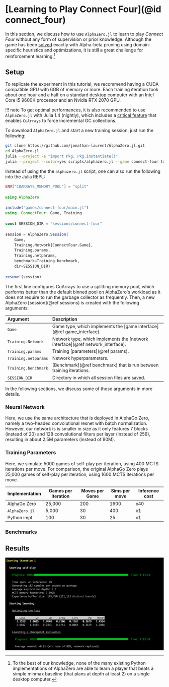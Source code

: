 # [Learning to Play Connect Four](@id connect_four)

In this section, we discuss how to use `AlphaZero.jl` to learn to play
_Connect Four_ without any form of supervision or prior knowledge.
Although the game has been [solved](https://connect4.gamesolver.org/) exactly
with Alpha-beta pruning using domain-specific heuristics and optimizations, it
is still a great challenge for reinforcement learning.[^1]

[^1]:
    To the best of our knowledge, none of the many existing Python
    implementations of AlphaZero are able to learn a player that beats a simple
    minmax baseline (that plans at depth at least 2) on a single desktop computer.

## Setup

To replicate the experiment in this tutorial, we recommend having a CUDA
compatible GPU with 6GB of memory or more. Each training iteration took about
one hour and a half on a standard desktop computer with an Intel Core i5 9600K
processor and an Nvidia RTX 2070 GPU.

!!! note
    To get optimal performances, it is also recommended to use
    `AlphaZero.jl` with Julia 1.4 (nightly), which includes a
    [critical feature](https://github.com/JuliaLang/julia/pull/33448)
    that enables `CuArrays` to force incremental GC collections.

To download `AlphaZero.jl` and start a new training session,
just run the following:

```sh
git clone https://github.com/jonathan-laurent/AlphaZero.jl.git
cd AlphaZero.jl
julia --project -e "import Pkg; Pkg.instantiate()"
julia --project --color=yes scripts/alphazero.jl --game connect-four train
```

Instead of using the the `alphazero.jl` script, one can also run the following
into the Julia REPL:

```julia
ENV["CUARRAYS_MEMORY_POOL"] = "split"

using AlphaZero

include("games/connect-four/main.jl")
using .ConnectFour: Game, Training

const SESSION_DIR = "sessions/connect-four"

session = AlphaZero.Session(
    Game,
    Training.Network{ConnectFour.Game},
    Training.params,
    Training.netparams,
    benchmark=Training.benchmark,
    dir=SESSION_DIR)

resume!(session)
```

The first line configures CuArrays to use a splitting memory pool, which
performs better than the default binned pool on AlphaZero's workload as it
does not require to run the garbage collector as frequently. Then, a new
AlphaZero [session](@ref sessions) is created with the following arguments:

| Argument             | Description                                                                     |
|:---------------------|:--------------------------------------------------------------------------------|
| `Game`               | Game type, which implements the [game interface](@ref game_interface).          |
| `Training.Network`   | Network type, which implements the [network interface](@ref network_interface). |
| `Training.params`    | Training [parameters](@ref params).                                             |
| `Training.netparams` | Network hyperparameters.                                                        |
| `Training.benchmark` | [Benchmark](@ref benchmark) that is run between training iterations.            |
| `SESSION_DIR`        | Directory in which all session files are saved.                                 |

In the following sections, we discuss some of those arguments in more details.

### Neural Network

Here, we use the same architecture
that is deployed in AlphaGo Zero, namely a two-headed convolutional resnet
with batch normalization. However, our network is
is smaller in size as it only features 7 blocks (instead of 20)
and 128 convolutional filters per layer (instead of 256), resulting in about
2.5M parameters (instead of 90M).

### Training Parameters

Here, we simulate 5000 games of
  self-play per iteration, using 400 MCTS iterations per move. For comparison,
  the original AlphaGo Zero plays 25,000 games of self-play per iteration,
  using 1600 MCTS iterations per move.

| Implementation | Games per iteration | Moves per Game | Sims per move | Inference cost |
|----------------|---------------------|----------------|---------------|----------------|
| AlphaGo Zero   |              25,000 |            200 |          1600 |            x40 |
| `AlphaZero.jl` |               5,000 |             30 |           400 |             x1 |
| Python impl    |                 100 |             30 |            25 |             x1 |

### Benchmarks

## Results

![Session CLI](../assets/img/session-ui-short.png)
